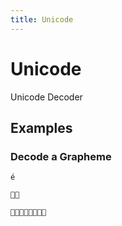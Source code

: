 ```yaml
---
title: Unicode
---
```


# Unicode

Unicode Decoder

## Examples

### Decode a Grapheme

<pre class="example">
<code>é</code>
</pre>

<pre class="example">
<code>😶‍🌫️</code>
</pre>

<pre class="example">
<code>👨🏽‍👩🏽‍👦🏽‍👦🏽</code>
</pre>
